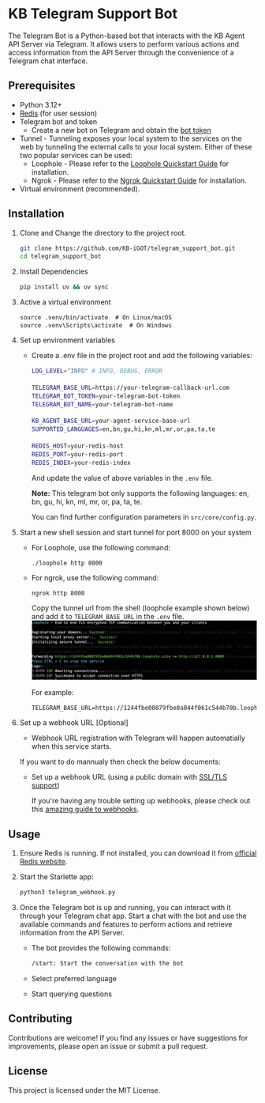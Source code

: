 # KB Telegram Support Bot

The Telegram Bot is a Python-based bot that interacts with the KB Agent API Server via Telegram. It allows users to perform various actions and access information from the API Server through the convenience of a Telegram chat interface.

## Prerequisites

- Python 3.12+
- [Redis](https://redis.io/) (for user session)
- Telegram bot and token
   - Create a new bot on Telegram and obtain the [bot token](https://core.telegram.org/bots/tutorial#obtain-your-bot-token)
- Tunnel - Tunneling exposes your local system to the services on the web by tunneling the external calls to your local system. Either of these two popular services can be used:
   - Loophole - Please refer to the [Loophole Quickstart Guide](https://loophole.cloud/download/) for installation.
   - Ngrok - Please refer to the [Ngrok Quickstart Guide](https://ngrok.com/docs#getting-started) for installation.
- Virtual environment (recommended).

## Installation

1. Clone and Change the directory to the project root.

   ```bash
   git clone https://github.com/KB-iGOT/telegram_support_bot.git
   cd telegram_support_bot
   ```

2. Install Dependencies

   ```bash
   pip install uv && uv sync
   ```
3. Active a virtual environment

    ```bashs
    source .venv/bin/activate  # On Linux/macOS
    source .venv\Scripts\activate  # On Windows
    ```
4. Set up environment variables
   - Create a .env file in the project root and add the following variables:
      ```bash
      LOG_LEVEL="INFO" # INFO, DEBUG, ERROR

      TELEGRAM_BASE_URL=https://your-telegram-callback-url.com
      TELEGRAM_BOT_TOKEN=your-telegram-bot-token
      TELEGRAM_BOT_NAME=your-telegram-bot-name
      
      KB_AGENT_BASE_URL=your-agent-service-base-url
      SUPPORTED_LANGUAGES=en,bn,gu,hi,kn,ml,mr,or,pa,ta,te
      
      REDIS_HOST=your-redis-host
      REDIS_PORT=your-redis-port
      REDIS_INDEX=your-redis-index
      ```
      And update the value of above variables in the `.env` file.

      **Note:** This telegram bot only supports the following languages: en, bn, gu, hi, kn, ml, mr, or, pa, ta, te.

      You can find further configuration parameters in `src/core/config.py`.


5. Start a new shell session and start tunnel for port 8000 on your system
   - For Loophole, use the following command:
      ```
      ./loophole http 8000
      ```
   - For ngrok, use the following command:
      ```
      ngrok http 8000
      ```

      Copy the tunnel url from the shell (loophole example shown below) and add it to `TELEGRAM_BASE_URL` in the `.env` file. 
      ![alt text](assets/image.png)
      
      For example:
      ```
      TELEGRAM_BASE_URL=https://1244fbe00879fbe0a044f061c544b70b.loophole.site
      ```

6. Set up a webhook URL [Optional]
   - Webhook URL registration with Telegram will happen automatially when this service starts.

   If you want to do mannualy then check the below documents:

   - Set up a webhook URL (using a public domain with [SSL/TLS support](https://core.telegram.org/bots/webhooks#always-ssl-tls))

     If you're having any trouble setting up webhooks, please check out this [amazing guide to webhooks](https://core.telegram.org/bots/webhooks).


## Usage

1. Ensure Redis is running. If not installed, you can download it from [official Redis website](https://redis.io/).

2. Start the Starlette app:
   ```bash
   python3 telegram_webhook.py
   ```

3. Once the Telegram bot is up and running, you can interact with it through your Telegram chat app. Start a chat with the bot and use the available commands and features to perform actions and retrieve information from the API Server.

   - The bot provides the following commands:

      ```bash 
      /start: Start the conversation with the bot
      ```
   - Select preferred language
   - Start querying questions

## Contributing
Contributions are welcome! If you find any issues or have suggestions for improvements, please open an issue or submit a pull request.

## License
This project is licensed under the MIT License.
